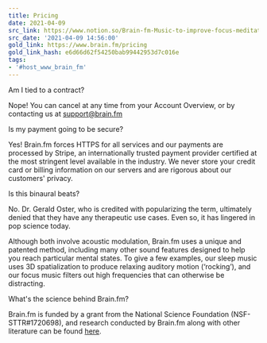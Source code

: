 ```yaml
---
title: Pricing
date: 2021-04-09
src_link: https://www.notion.so/Brain-fm-Music-to-improve-focus-meditation-sleep-dbb7eec0ef71400cbf0c126590841ff2
src_date: '2021-04-09 14:56:00'
gold_link: https://www.brain.fm/pricing
gold_link_hash: e6d66d62f54250bab99442953d7c016e
tags:
- '#host_www_brain_fm'
---
```


Am I tied to a contract?

Nope! You can cancel at any time from your Account Overview, or by contacting us at [support@brain.fm](mailto:support@brain.fm)

Is my payment going to be secure?

 Yes! Brain.fm forces HTTPS for all services and our payments are processed by Stripe, an internationally
 trusted payment provider certified at the most stringent level available in the industry. We never store your
 credit card or billing information on our servers and are rigorous about our customers' privacy.

Is this binaural beats?

No. Dr. Gerald Oster, who is credited with popularizing the term, ultimately denied that they have any therapeutic use cases. Even so, it has lingered in pop science today.

Although both involve acoustic modulation, Brain.fm uses a unique and patented method, including many other sound features designed to help you reach particular mental states. To give a few examples, our sleep music uses 3D spatialization to produce relaxing auditory motion (‘rocking’), and our focus music filters out high frequencies that can otherwise be distracting.

What's the science behind Brain.fm?

Brain.fm is funded by a grant from the National Science Foundation (NSF-STTR#1720698), and research conducted by Brain.fm along with other literature can be found [here](/science).